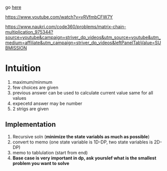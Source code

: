 go [here](https://leetcode.com/discuss/general-discussion/458695/dynamic-programming-patterns)


https://www.youtube.com/watch?v=vRVfmbCFW7Y


https://www.naukri.com/code360/problems/matrix-chain-multiplication_975344?source=youtube&campaign=striver_dp_videos&utm_source=youtube&utm_medium=affiliate&utm_campaign=striver_dp_videos&leftPanelTabValue=SUBMISSION

# Intuition
1. maximum/minmum
2. few choices are given
3. previous answer can be used to calculate current value same for all values
4. expecetd answer may be number
5. 2 strigs are given


## Implementation
1. Recursive soln (**minimize the state variabls as much as possible**)
2. convert to memo (one state variable is 1D-DP, two state variables is 2D-DP)
3. memo to tablulation (start from end)
4. **Base case is very important in dp, ask yourslef what is the smallest problem you want to solve** 
